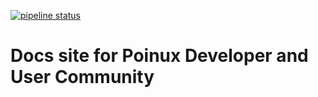 [![pipeline status](https://gitlab.com/pionux/pionux/badges/master/pipeline.svg)](https://gitlab.com/pionux/pionux/commits/master)


# Docs site for Poinux Developer and User Community